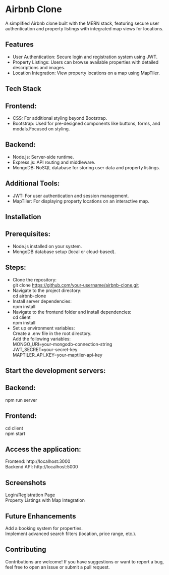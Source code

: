 # Airbnb Clone
A simplified Airbnb clone built with the MERN stack, featuring secure user authentication and property listings with integrated map views for locations.

## Features
- User Authentication: Secure login and registration system using JWT.
- Property Listings: Users can browse available properties with detailed descriptions and images.
- Location Integration: View property locations on a map using MapTiler.
## Tech Stack
## Frontend:
- CSS: For additional styling beyond Bootstrap.
- Bootstrap: Used for pre-designed components like buttons, forms, and modals.Focused on styling.
## Backend:
- Node.js: Server-side runtime.
- Express.js: API routing and middleware.
- MongoDB: NoSQL database for storing user data and property listings.
## Additional Tools:
- JWT: For user authentication and session management.
- MapTiler: For displaying property locations on an interactive map.
## Installation
## Prerequisites:
- Node.js installed on your system.
- MongoDB database setup (local or cloud-based).
## Steps:
- Clone the repository:<br>
   git clone https://github.com/your-username/airbnb-clone.git <br> 
- Navigate to the project directory:<br>
cd airbnb-clone  <br>
- Install server dependencies:<br>
npm install  <br>
- Navigate to the frontend folder and install dependencies: <br>
cd client <br> 
npm install <br> 
- Set up environment variables:<br>
Create a .env file in the root directory.<br>
Add the following variables: <br>
MONGO_URI=your-mongodb-connection-string  <br>
JWT_SECRET=your-secret-key  <br>
MAPTILER_API_KEY=your-maptiler-api-key <br> 
## Start the development servers:
## Backend:
npm run server  
## Frontend:
cd client  <br>
npm start <br> 
## Access the application: 
Frontend: http://localhost:3000 <br>
Backend API: http://localhost:5000 <br>
## Screenshots 
Login/Registration Page <br>
Property Listings with Map Integration <br>
## Future Enhancements 
Add a booking system for properties.<br>
Implement advanced search filters (location, price range, etc.). <br>
## Contributing 
Contributions are welcome! If you have suggestions or want to report a bug, feel free to open an issue or submit a pull request.


